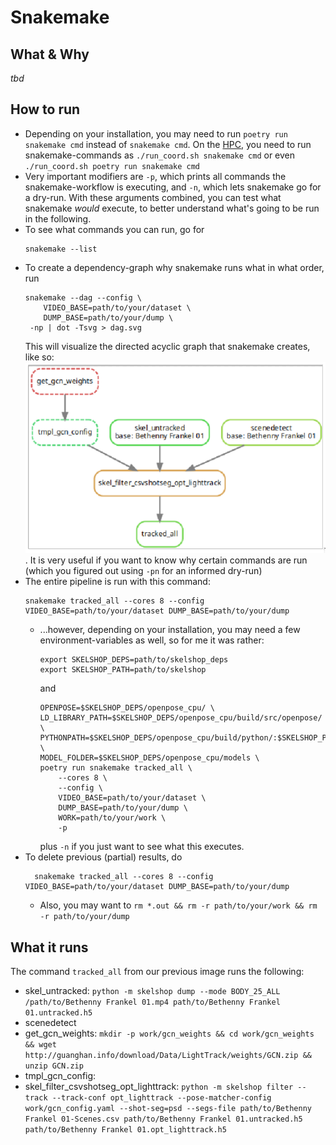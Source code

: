 # Snakemake 

## What & Why

*tbd*

## How to run

* Depending on your installation, you may need to run `poetry run snakemake cmd` instead of `snakemake cmd`. On the [HPC](setup_hpc.md), you need to run snakemake-commands as `./run_coord.sh snakemake cmd` or even `./run_coord.sh poetry run snakemake cmd`
* Very important modifiers are `-p`, which prints all commands the snakemake-workflow is executing, and `-n`, which lets snakemake go for a dry-run. With these arguments combined, you can test what snakemake *would* execute, to better understand what's going to be run in the following.
* To see what commands you can run, go for
    ```
    snakemake --list
    ```
* To create a dependency-graph why snakemake runs what in what order, run 
  ```
  snakemake --dag --config \
      VIDEO_BASE=path/to/your/dataset \
      DUMP_BASE=path/to/your/dump \
   -np | dot -Tsvg > dag.svg       
  ```
  This will visualize the directed acyclic graph that snakemake creates, like so:
  ![asdf](img/dag.png). It is very useful if you want to know why certain commands are run (which you figured out using `-pn` for an informed dry-run)
* The entire pipeline is run with this command:
    ```
    snakemake tracked_all --cores 8 --config VIDEO_BASE=path/to/your/dataset DUMP_BASE=path/to/your/dump 
    ```
  * ...however, depending on your installation, you may need a few environment-variables as well, so for me it was rather:
      ```
      export SKELSHOP_DEPS=path/to/skelshop_deps 
      export SKELSHOP_PATH=path/to/skelshop
      ```
      and
      ```
      OPENPOSE=$SKELSHOP_DEPS/openpose_cpu/ \
      LD_LIBRARY_PATH=$SKELSHOP_DEPS/openpose_cpu/build/src/openpose/ \
      PYTHONPATH=$SKELSHOP_DEPS/openpose_cpu/build/python/:$SKELSHOP_PATH:$SKELSHOP_PATH/submodules/lighttrack/graph:$PYTHONPATH \
      MODEL_FOLDER=$SKELSHOP_DEPS/openpose_cpu/models \
      poetry run snakemake tracked_all \
          --cores 8 \
          --config \
          VIDEO_BASE=path/to/your/dataset \
          DUMP_BASE=path/to/your/dump \
          WORK=path/to/your/work \
          -p
      ```
      plus `-n` if you just want to see what this executes.
* To delete previous (partial) results, do
  ```
    snakemake tracked_all --cores 8 --config VIDEO_BASE=path/to/your/dataset DUMP_BASE=path/to/your/dump   
  ```  
  * Also, you may want to `rm *.out && rm -r path/to/your/work && rm -r path/to/your/dump`

## What it runs

The command `tracked_all` from our previous image runs the following: 
* skel_untracked: `python -m skelshop dump --mode BODY_25_ALL /path/to/Bethenny Frankel 01.mp4 path/to/Bethenny Frankel 01.untracked.h5`
* scenedetect
* get_gcn_weights: `mkdir -p work/gcn_weights && cd work/gcn_weights && wget http://guanghan.info/download/Data/LightTrack/weights/GCN.zip && unzip GCN.zip`
* tmpl_gcn_config:
* skel_filter_csvshotseg_opt_lighttrack: `python -m skelshop filter --track --track-conf opt_lighttrack --pose-matcher-config work/gcn_config.yaml --shot-seg=psd --segs-file path/to/Bethenny Frankel 01-Scenes.csv path/to/Bethenny Frankel 01.untracked.h5 path/to/Bethenny Frankel 01.opt_lighttrack.h5`